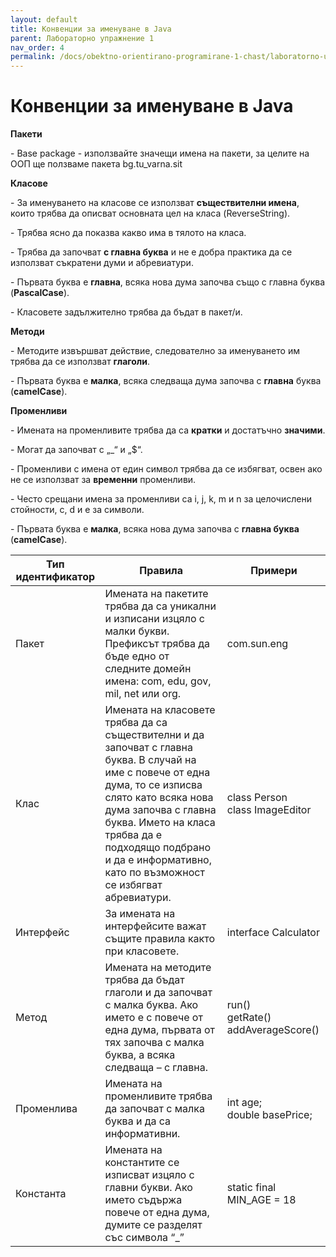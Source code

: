 ```yaml
---
layout: default
title: Конвенции за именуване в Java
parent: Лабораторно упражнение 1
nav_order: 4
permalink: /docs/obektno-orientirano-programirane-1-chast/laboratorno-uprazhnenie-1
---
```


# Конвенции за именуване в Java

**Пакети**

\-         Base package - използвайте значещи имена на пакети, за целите на ООП ще ползваме пакета bg.tu\_varna.sit

**Класове**

\-          За именуването на класове се използват **съществителни имена**, които трябва да описват основната цел на класа (ReverseString).

\-          Трябва ясно да показва какво има в тялото на класа.

\-          Трябва да започват **с главна буква** и не е добра практика да се използват съкратени думи и абревиатури.

\-          Първата буква е **главна**, всяка нова дума започва също с главна буква (**PascalCase**).

\-          Класовете задължително трябва да бъдат в пакет/и.

**Методи**

\-          Методите извършват действие, следователно за именуването им трябва да се използват **глаголи**.

\-          Първата буква е **малка**, всяка следваща дума започва с **главна** буква (**camelCase**).



**Променливи**

\-          Имената на променливите трябва да са **кратки** и достатъчно **значими**.

\-          Могат да започват с „\_“ и „$“.

\-          Променливи с имена от един символ трябва да се избягват, освен ако не се използват за **временни** променливи.

\-          Често срещани имена за променливи са i, j, k, m и n за целочислени стойности, c, d и e за символи.

\-          Първата буква е **малка**, всяка нова дума започва с **главна буква** (**camelCase**).


|Тип идентификатор|Правила|Примери|
|---|---|---|
|Пакет|Имената на пакетите трябва да са уникални и изписани изцяло с малки букви. Префиксът трябва да бъде едно от следните домейн имена: com, edu, gov, mil, net или org.  |	com.sun.eng|
|Клас|Имената на класовете трябва да са съществителни и да започват с главна буква. В случай на име с повече от една дума, то се изписва слято като всяка нова дума започва с главна буква. Името на класа трябва да е подходящо подбрано и да е информативно, като по възможност се избягват абревиатури.|	class Person <br>class ImageEditor|
|Интерфейс|	За имената на интерфейсите важат същите правила както при класовете.|	interface Calculator|
|Метод|	Имената на методите трябва да бъдат глаголи и да започват с малка буква. Ако името е с повече от една дума, първата от тях започва с малка буква, а всяка следваща – с главна.|	run() <br>getRate() addAverageScore()|
|Променлива|	Имената на променливите трябва да започват с малка буква и да са информативни. |	int age; <br> double basePrice;|
|Константа| 	Имената на константите се изписват изцяло с главни букви. Ако името съдържа повече от една дума, думите се разделят със символа “_”	|static final MIN_AGE = 18|
